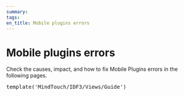 ```yaml
---
summary:
tags:
en_title: Mobile plugins errors
---
```


# Mobile plugins errors

Check the causes, impact, and how to fix Mobile Plugins errors in the following pages.

<pre class="script">
template('MindTouch/IDF3/Views/Guide')</pre>
